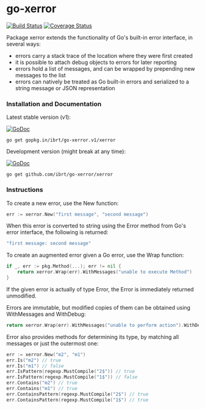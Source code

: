 # go-xerror
[![Build Status](https://api.travis-ci.org/ibrt/go-xerror.svg?branch=master)](https://travis-ci.org/ibrt/go-xerror?branch=master)
[![Coverage Status](https://coveralls.io/repos/github/ibrt/go-xerror/badge.svg?branch=master)](https://coveralls.io/github/ibrt/go-xerror?branch=master)

Package xerror extends the functionality of Go's built-in error interface, in several ways:

- errors carry a stack trace of the location where they were first created
- it is possible to attach debug objects to errors for later reporting
- errors hold a list of messages, and can be wrapped by prepending new messages to the list
- errors can natively be treated as Go built-in errors and serialized to a string message or JSON representation

### Installation and Documentation

Latest stable version (v1):

[![GoDoc](https://godoc.org/gopkg.in/ibrt/go-xerror.v1/xerror?status.svg)](https://godoc.org/gopkg.in/ibrt/go-xerror.v1/xerror)

```go get gopkg.in/ibrt/go-xerror.v1/xerror```

Development version (might break at any time):

[![GoDoc](https://godoc.org/github.com/ibrt/go-xerror/xerror?status.svg)](https://godoc.org/github.com/ibrt/go-xerror/xerror)

```go get github.com/ibrt/go-xerror/xerror```

### Instructions

To create a new error, use the New function:

```go
err := xerror.New("first message", "second message")
```

When this error is converted to string using the Error method from Go's error interface, the following is returned:

```go
"first message: second message"
```
  
To create an augmented error given a Go error, use the Wrap function:

```go
if _, err := pkg.Method(...); err != nil {
	return xerror.Wrap(err).WithMessages("unable to execute Method")
}
```

If the given error is actually of type Error, the Error is immediately returned unmodified.

Errors are immutable, but modified copies of them can be obtained using WithMessages and WithDebug:

```go
return xerror.Wrap(err).WithMessages("unable to perform action").WithDebug(ctx, req)
```

Error also provides methods for determining its type, by matching all messages or just the outermost one:

```go
err := xerror.New("m2", "m1")
err.Is("m2") // true
err.Is("m1") // false
err.IsPattern(regexp.MustCompile("2$")) // true
err.IsPattern(regexp.MustCompile("1$")) // false
err.Contains("m2") // true
err.Contains("m1") // true
err.ContainsPattern(regexp.MustCompile("2$") // true
err.ContainsPattern(regexp.MustCompile("1$") // true
```
